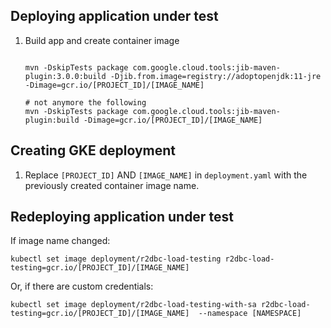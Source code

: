 

## Deploying application under test
1. Build app and create container image
    ````
   
   mvn -DskipTests package com.google.cloud.tools:jib-maven-plugin:3.0.0:build -Djib.from.image=registry://adoptopenjdk:11-jre -Dimage=gcr.io/[PROJECT_ID]/[IMAGE_NAME]

   # not anymore the following
    mvn -DskipTests package com.google.cloud.tools:jib-maven-plugin:build -Dimage=gcr.io/[PROJECT_ID]/[IMAGE_NAME]
    ````
   
   


## Creating GKE deployment
1. Replace `[PROJECT_ID]` AND `[IMAGE_NAME]` in `deployment.yaml` with the previously created container image name.


## Redeploying application under test

If image name changed:
````
kubectl set image deployment/r2dbc-load-testing r2dbc-load-testing=gcr.io/[PROJECT_ID]/[IMAGE_NAME]
````

Or, if there are custom credentials:
````
kubectl set image deployment/r2dbc-load-testing-with-sa r2dbc-load-testing=gcr.io/[PROJECT_ID]/[IMAGE_NAME]  --namespace [NAMESPACE]
````